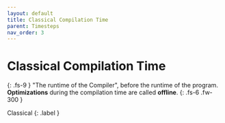 ```yaml
---
layout: default
title: Classical Compilation Time
parent: Timesteps
nav_order: 3
---
```


# Classical Compilation Time
{: .fs-9 }
"The runtime of the Compiler", before the runtime of the program. **Optimizations** during the compilation time are called **offline**.
{: .fs-6 .fw-300 }

Classical
{: .label }

<!-- ## Full Definition

tbd. -->

<!-- ## Examples -->

<!-- ## Synonyms

- -->

<!-- ## Related Terms

## Sources
1.  -->

